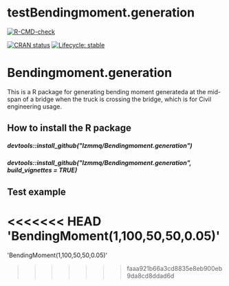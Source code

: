 # testBendingmoment.generation

<!-- badges: start -->

  [![R-CMD-check](https://github.com/lzmmq/Bendingmoment.generation/workflows/R-CMD-check/badge.svg)](https://github.com/lzmmq/Bendingmoment.generation/actions)
  
[![CRAN status](https://www.r-pkg.org/badges/version/BendingMoment.generation)](https://CRAN.R-project.org/package=BendingMoment.generation)
[![Lifecycle: stable](https://img.shields.io/badge/lifecycle-stable-brightgreen.svg)](https://lifecycle.r-lib.org/articles/stages.html#stable)
<!-- badges: end -->

# Bendingmoment.generation

This is a R package for generating bending moment generateda at the mid- span of a bridge when the truck is crossing the bridge, which is for Civil engineering usage.

## How to install the R package

##### devtools::install_github("lzmmq/Bendingmoment.generation")

##### devtools::install_github("lzmmq/Bendingmoment.generation", build_vignettes = TRUE)

## Test example
<<<<<<< HEAD
'BendingMoment(1,100,50,50,0.05)'
=======
'BendingMoment(1,100,50,50,0.05)'
>>>>>>> faaa921b66a3cd8835e8eb900eb9da8cd8ddad6d
